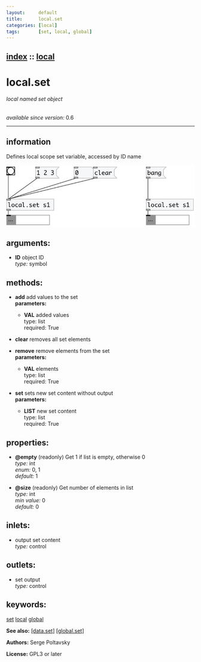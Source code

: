 ```yaml
---
layout:     default
title:      local.set
categories: [local]
tags:       [set, local, global]
---
```

[index](index.html) :: [local](category_local.html)
---

# local.set

###### local named set object

*available since version:* 0.6

---


## information
Defines local scope set variable, accessed by ID name


[![example](../examples/img/local.set.jpg)](../examples/pd/local.set.pd)



## arguments:

* **ID**
object ID<br>
_type:_ symbol<br>



## methods:

* **add**
add values to the set<br>
  __parameters:__
  - **VAL** added values<br>
    type: list <br>
    required: True <br>

* **clear**
removes all set elements<br>

* **remove**
remove elements from the set<br>
  __parameters:__
  - **VAL** elements<br>
    type: list <br>
    required: True <br>

* **set**
sets new set content without output<br>
  __parameters:__
  - **LIST** new set content<br>
    type: list <br>
    required: True <br>




## properties:

* **@empty** (readonly)
Get 1 if list is empty, otherwise 0<br>
_type:_ int<br>
_enum:_ 0, 1<br>
_default:_ 1<br>

* **@size** (readonly)
Get number of elements in list<br>
_type:_ int<br>
_min value:_ 0<br>
_default:_ 0<br>



## inlets:

* output set content<br>
_type:_ control



## outlets:

* set output<br>
_type:_ control



## keywords:

[set](keywords/set.html)
[local](keywords/local.html)
[global](keywords/global.html)



**See also:**
[\[data.set\]](data.set.html)
[\[global.set\]](global.set.html)




**Authors:** Serge Poltavsky




**License:** GPL3 or later





